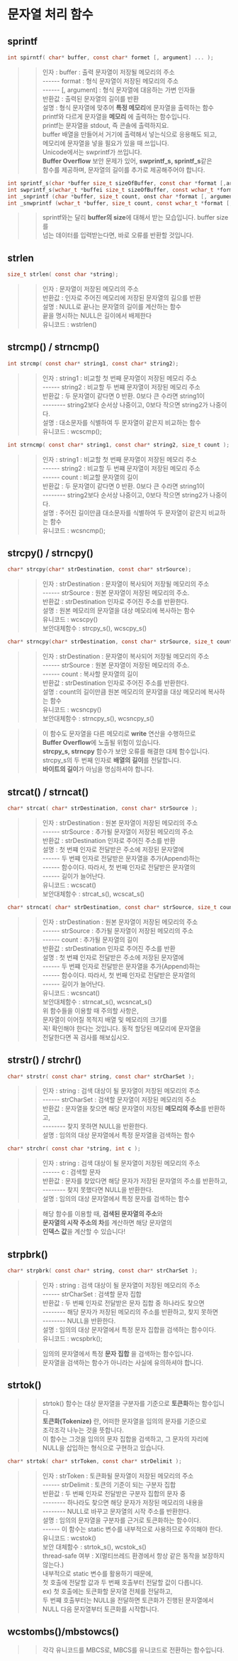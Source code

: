 # 문자열 처리 함수

## sprintf
```C
int spirntf( char* buffer, const char* formet [, argument] ... );
```
>> 인자 : buffer : 출력 문자열이 저장될 메모리의 주소    
>> ------ format : 형식 문자열이 저장된 메모리의 주소    
>> ------ [, argument] : 형식 문자열에 대응하는 가변 인자들    
>> 반환값 : 출력된 문자열의 길이를 반환      
>> 설명 : 형식 문자열에 맞추어 **특정 메모리**에 문자열을 출력하는 함수    
>> printf와 다르게 문자열을 **메모리** 에 출력하는 함수입니다.       
>> printf는 문자열을 stdout, 즉 콘솔에 출력하지요.    
>> buffer 배열을 만들어서 거기에 출력해서 넣는식으로 응용해도 되고,      
>> 메모리에 문자열을 넣을 필요가 있을 때 쓰입니다.      
>> Unicode에서는 swprintf가 쓰입니다.   
>> **Buffer Overflow** 보안 문제가 있어, **swprintf_s, sprintf_s**같은     
>> 함수를 제공하며, 문자열의 길이를 추가로 제공해주어야 합니다.   
```C
int sprintf_s(char *buffer size_t sizeOfBuffer, const char *format [,argument]... )
int swprintf_s(wchar_t *buffei size_t sizeOfBuffer, const wchar_t *format [,argument]...)
int _snprintf (char *buffer, size_t count, onst char *format [, argument]... )
int _snwprintf (wchar_t *buffer, size_t count, const wchar_t *format [, argument]... )
```
>> sprintf와는 달리 **buffer의 size**에 대해서 받는 모습입니다. buffer size를    
>> 넘는 데이터를 입력받는다면, 바로 오류를 반환할 것입니다.   

## strlen
```C
size_t strlen( const char *string);
```
>> 인자 : 문자열이 저장된 메모리의 주소      
>> 반환값 : 인자로 주어진 메모리에 저장된 문자열의 길으를 반환     
>> 설명 : NULL로 끝나는 문자열의 길이를 계산하는 함수      
>>        끝을 명시하는 NULL은 길이에서 배제한다   
>> 유니코드 : wstrlen() 

## strcmp() / strncmp()
```C
int strcmp( const char* string1, const char* string2);
```
>> 인자 : string1 : 비교할 첫 번째 문자열이 저장된 메모리 주소  
>> ------ string2 : 비교할 두 번쨰 문자열이 저장된 메모리 주소  
>> 반환값 : 두 문자열이 같다면 0 반환. 0보다 큰 수라면 string1이  
>> -------- string2보다 순서상 나중이고, 0보다 작으면 string2가 나중이다.  
>> 설명 : 대소문자를 식별하여 두 문자열이 같은지 비교하는 함수  
>> 유니코드 : wcscmp();
```C
int strncmp( const char* string1, const char* string2, size_t count );
```
>> 인자 : string1 : 비교할 첫 번째 문자열이 저장된 메모리 주소  
>> ------ string2 : 비교할 두 번쨰 문자열이 저장된 메모리 주소  
>> ------ count : 비교할 문자열의 길이  
>> 반환값 : 두 문자열이 같다면 0 반환. 0보다 큰 수라면 string1이  
>> -------- string2보다 순서상 나중이고, 0보다 작으면 string2가 나중이다.  
>> 설명 : 주어진 길이만큼 대소문자를 식별하여 두 문자열이 같은지 비교하는 함수  
>> 유니코드 : wcsncmp();  

## strcpy() / strncpy()
```C
char* strcpy(char* strDestination, const char* strSource);
```
>> 인자 : strDestination : 문자열이 복사되어 저장될 메모리의 주소  
>> ------ strSource : 원본 문자열이 저장된 메모리의 주소.  
>> 반환값 : strDestination 인자로 주어진 주소를 반환한다.  
>> 설명 : 원본 메모리의 문자열을 대상 메모리에 복사하는 함수   
>> 유니코드 : wcscpy()  
>> 보안대체함수 : strcpy_s(), wcscpy_s()  
```C
char* strncpy(char* strDestination, const char* strSource, size_t count);
```
>> 인자 : strDestination : 문자열이 복사되어 저장될 메모리의 주소  
>> ------ strSource : 원본 문자열이 저장된 메모리의 주소.    
>> ------ count : 복사할 문자열의 길이  
>> 반환값 : strDestination 인자로 주어진 주소를 반환한다.    
>> 설명 : count의 길이만큼 원본 메모리의 문자열을 대상 메모리에 복사하는 함수  
>> 유니코드 : wcsncpy()  
>> 보안대체함수 : strncpy_s(), wcsncpy_s()  

>> 이 함수도 문자열을 다른 메모리로 **write** 연산을 수행하므로      
>> **Buffer Overflow**에 노출될 위험이 있습니다.    
>> **strcpy_s, strncpy** 함수가 보안 오류를 해결한 대체 함수입니다.    
>> strcpy_s의 두 번째 인자로 **배열의 길이**를 전달합니다.    
>> **바이트의 길이**가 아님을 명심하셔야 합니다.    

## strcat() / strncat()
```C
char* strcat( char* strDestination, const char* strSource );
```
>> 인자 : strDestination : 원본 문자열이 저장된 메모리의 주소  
>> ------ strSource : 추가될 문자열이 저장된 메모리의 주소  
>> 반환값 : strDestination 인자로 주어진 주소를 반환  
>> 설명 : 첫 번쨰 인자로 전달받은 주소에 저장된 문자열에  
>> ------ 두 번쨰 인자로 전달받은 문자열을 추가(Append)하는  
>> ------ 함수이다. 따라서, 첫 번째 인자로 전달받은 문자열의  
>> ------ 길이가 늘어난다.  
>> 유니코드 : wcscat()   
>> 보안대체함수 : strcat_s(), wcscat_s()  
```C
char* strncat( char* strDestination, const char* strSource, size_t count );
```
>> 인자 : strDestination : 원본 문자열이 저장된 메모리의 주소  
>> ------ strSource : 추가될 문자열이 저장된 메모리의 주소  
>> ------ count : 추가될 문자열의 길이  
>> 반환값 : strDestination 인자로 주어진 주소를 반환  
>> 설명 : 첫 번쨰 인자로 전달받은 주소에 저장된 문자열에  
>> ------ 두 번쨰 인자로 전달받은 문자열을 추가(Append)하는  
>> ------ 함수이다. 따라서, 첫 번째 인자로 전달받은 문자열의  
>> ------ 길이가 늘어난다.  
>> 유니코드 : wcsncat()  
>> 보안대체함수 : strncat_s(), wcsncat_s()  
>> 위 함수들을 이용할 때 주의할 사항은,  
>> 문자열이 이어질 목적지 배열 및 메모리의 크기를  
>> 꼭! 확인해야 한다는 것입니다. 동적 할당된 메모리에 문자열을  
>> 전달한다면 꼭 검사를 해보십시오.   

## strstr() / strchr()
```C
char* strstr( const char* string, const char* strCharSet );
```
>> 인자 : string : 검색 대상이 될 문자열이 저장된 메모리의 주소  
>> ------ strCharSet : 검색할 문자열이 저장된 메모리의 주소  
>> 반환값 : 문자열을 찾으면 해당 문자열이 저장된 **메모리의 주소**를 반환하고,    
>> -------- 찾지 못하면 NULL을 반환한다.  
>> 설명 : 임의의 대상 문자열에서 특정 문자열을 검색하는 함수  

```C
char* strchr( const char *string, int c );
```
>> 인자 : string : 검색 대상이 될 문자열이 저장된 메모리의 주소  
>> ------ c : 검색할 문자  
>> 반환값 : 문자를 찾았다면 해당 문자가 저장된 문자열의 주소를 반환하고,   
>> -------- 찾지 못했다면 NULL을 반환한다.  
>> 설명 : 임의의 대상 문자열에서 특정 문자를 검색하는 함수  

>> 해당 함수를 이용할 때, **검색된 문자열의 주소**와    
>> **문자열의 시작 주소의 차**를 계산하면 해당 문자열의    
>> **인덱스 값**을 계산할 수 있습니다!  

## strpbrk()
```C
char* strpbrk( const char* string, const char* strCharSet );
```
>> 인자 : string : 검색 대상이 될 문자열이 저장된 메모리의 주소    
>> ------ strCharSet : 검색할 문자 집합    
>> 반환값 : 두 번째 인자로 전달받은 문자 집합 중 하나라도 찾으면    
>> -------- 해당 문자가 저장된 메모리의 주소를 반환하고, 찾지 못하면    
>> -------- NULL을 반환한다.    
>> 설명 : 임의의 대상 문자열에서 특정 문자 집합을 검색하는 함수이다.  
>> 유니코드 : wcspbrk();  

>> 임의의 문자열에서 특정 **문자 집합** 을 검색하는 함수입니다.  
>> 문자열을 검색하는 함수가 아니라는 사실에 유의하셔야 합니다.  

## strtok()  
>> strtok() 함수는 대상 문자열을 구분자를 기준으로 **토큰화**하는 함수입니다.      
>> **토큰화(Tokenize)** 란, 어떠한 문자열을 임의의 문자를 기준으로    
>> 조각조각 나누는 것을 뜻합니다.   
>> 이 함수는 그것을 임의의 문자 집합을 검색하고,  그 문자의 자리에    
>> NULL을 삽입하는 형식으로 구현하고 있습니다.  
```C
char* strtok( char* strToken, const char* strDelimit );
```
>> 인자 : strToken : 토큰화될 문자열이 저장된 메모리의 주소  
>> ------ strDelimit : 토큰의 기준이 되는 구분자 집합  
>> 반환값 : 두 번째 인자로 전달받은 구분자 집합의 문자 중    
>> -------- 하나라도 찾으면 해당 문자가 저장된 메모리의 내용을    
>> -------- NULL로 바꾸고 문자열의 시작 주소를 반환한다.    
>> 설명 : 임의의 문자열을 구분자를 근거로 토큰화하는 함수이다.    
>> ------ 이 함수는 static 변수를 내부적으로 사용하므로 주의해야 한다.    
>> 유니코드 : wcstok()  
>> 보안 대체함수 : strtok_s(), wcstok_s()  
>> thread-safe 여부 : X(멀티쓰레드 환경에서 항상 같은 동작을 보장하지 않는다.)    
>> 내부적으로 static 변수를 활용하기 때문에,    
>> 첫 호출에 전달할 값과 두 번째 호출부터 전달할 값이 다릅니다.  
>> ex) 첫 호출에는 토큰화할 문자열 전체를 전달하고,    
>> 두 번쨰 호출부터는 NULL을 전달하면 토큰화가 진행된 문자열에서    
>> NULL 다음 문자열부터 토큰화를 시작합니다.    

## wcstombs()/mbstowcs()
>> 각각 유니코드를 MBCS로, MBCS를 유니코드로 전환하는 함수입니다.  
